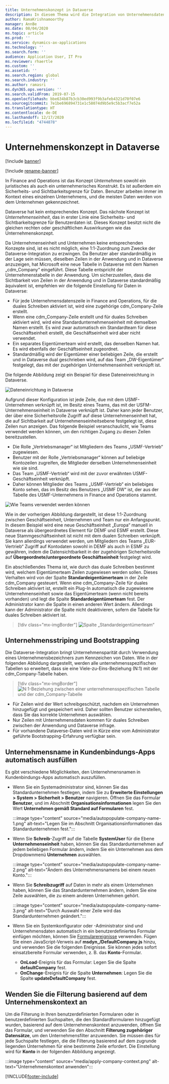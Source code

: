 ```yaml
---
title: Unternehmenskonzept in Dataverse
description: In diesem Thema wird die Integration von Unternehmensdaten zwischen Finance and Operations und Dataverse beschrieben.
author: RamaKrishnamoorthy
manager: AnnBe
ms.date: 08/04/2020
ms.topic: article
ms.prod: ''
ms.service: dynamics-ax-applications
ms.technology: ''
ms.search.form: ''
audience: Application User, IT Pro
ms.reviewer: rhaertle
ms.custom: ''
ms.assetid: ''
ms.search.region: global
ms.search.industry: ''
ms.author: ramasri
ms.dyn365.ops.version: ''
ms.search.validFrom: 2019-07-15
ms.openlocfilehash: bbe634b87b3cb30ed993f9b3afeb4321d70f07e6
ms.sourcegitcommit: 7e1be696894731e1c58074d9b5e9c5b3acf7e52a
ms.translationtype: HT
ms.contentlocale: de-DE
ms.lasthandoff: 12/17/2020
ms.locfileid: "4744878"
---
```

# <a name="company-concept-in-dataverse"></a>Unternehmenskonzept in Dataverse

[!include [banner](../../includes/banner.md)]

[!include [rename-banner](~/includes/cc-data-platform-banner.md)]


In Finance and Operations ist das Konzept *Unternehmen* sowohl ein juristisches als auch ein unternehmerisches Konstrukt. Es ist außerdem ein Sicherheits- und Sichtbarkeitsgrenze für Daten. Benutzer arbeiten immer im Kontext eines einzelnen Unternehmens, und die meisten Daten werden von dem Unternehmen gekennzeichnet.

Dataverse hat kein entsprechendes Konzept. Das nächste Konzept ist *Unternehmenseinheit*, das in erster Linie eine Sicherheits- und Sichtbarkeitsgrenze für Benutzerdaten ist. Dieses Konzept besitzt nicht die gleichen rechten oder geschäftlichen Auswirkungen wie das Unternehmenskonzept.

Da Unternehmenseinheit und Unternehmen keine entsprechenden Konzepte sind, ist es nicht möglich, eine 1:1-Zuordnung zum Zwecke der Dataverse-Integration zu erzwingen. Da Benutzer aber standardmäßig in der Lage sein müssen, dieselben Zeilen in der Anwendung und in Dataverse anzuzeigen, hat Microsoft eine neue Tabelle in Dataverse mit dem Namen „cdm\_Company“ eingeführt. Diese Tabelle entspricht der Unternehmenstabelle in der Anwendung. Um sicherzustellen, dass die Sichtbarkeit von Zeilen in der Anwendung und in Dataverse standardmäßig äquivalent ist, empfehlen wir die folgende Einstellung für Daten in Dataverse:

+ Für jede Unternehmensdatenszeile in Finance and Operations, für die duales Schreiben aktiviert ist, wird eine zugehörige cdm\_Company-Zeile erstellt.
+ Wenn eine cdm\_Company-Zeile erstellt und für duales Schreiben aktiviert wird, wird eine Standardunternehmenseinheit mit demselben Namen erstellt. Es wird zwar automatisch ein Standardteam für diese Geschäftseinheit erstellt, die Geschäftseinheit wird aber nicht verwendet.
+ Ein separates Eigentümerteam wird erstellt, das denselben Namen hat. Es wird ebenfalls der Geschäftseinheit zugeordnet.
+ Standardmäßig wird der Eigentümer einer beliebigen Zeile, die erstellt und in Dataverse dual geschrieben wird, auf das Team „DW-Eigentümer“ festgelegt, das mit der zugehörigen Unternehmenseinheit verknüpft ist.

Die folgende Abbildung zeigt ein Beispiel für diese Dateneinreichtung in Dataverse.

![Dateneinrichtung in Dataverse](media/dual-write-company-1.png)

Aufgrund dieser Konfiguration ist jede Zeile, due mit dem USMF-Unternehmen verknüpft ist, im Besitz eines Teams, das mit der USFM-Unternehmenseinheit in Dataverse verknüpft ist. Daher kann jeder Benutzer, der über eine Sicherheitsrolle Zugriff auf diese Unternehmenseinheit hat, die auf Sichtbarkeit auf Unternehmenseinheitsebene festgelegt ist, diese Zeilen nun anzeigen. Das folgende Beispiel veranschaulicht, wie Teams verwendet werden können, um den richtigen Zugang zu diesen Zeilen bereitzustellen.

+ Die Rolle „Vertriebsmanager“ ist Mitgliedern des Teams „USMF-Vertrieb“ zugewiesen.
+ Benutzer mit der Rolle „Vertriebsmanager“ können auf beliebige Kontozeilen zugreifen, die Mitglieder derselben Unternehmenseinheit wie sie sind.
+ Das Team „USMF-Vertrieb“ wird mit der zuvor erwähnten USMF-Geschäftseinheit verknüpft.
+ Daher können Mitglieder des Teams „USMF-Vertrieb“ ein beliebiges Konto sehen, das im Besitz des Benutzers „USMF DW“ ist, der aus der Tabelle des USMF-Unternehmens in Finance and Operations stammt.

![Wie Teams verwendet werden können](media/dual-write-company-2.png)

Wie in der vorherigen Abbildung dargestellt, ist diese 1:1-Zuordnung zwischen Geschäftseinheit, Unternehmen und Team nur ein Anfangspunkt. In diesem Beispiel wird eine neue Geschäftseinheit „Europa“ manuell in Dataverse als übergeordnetes Element für DEMF und ESMF erstellt. Diese neue Stammgeschäftseinheit ist nicht mit dem dualen Schreiben verknüpft. Sie kann allerdings verwendet werden, um Mitgliedern des Teams „EUR-Vertrieb“ Zugriff auf Kontodaten sowohl in DEMF als auch in ESMF zu gewähren, indem die Datensichtbarkeit in der zugehörigen Sicherheitsrolle auf **Übergeordnete/untergeordnete Geschäftseinheit** festgelegt wird.

Ein abschließendes Thema ist, wie durch das duale Schreiben bestimmt wird, welchem Eigentümerteam Zeilen zugewiesen werden sollen. Dieses Verhalten wird von der Spalte **Standardeigentümerteam** in der Zeile cdm\_Company gesteuert. Wenn eine cdm\_Company-Zeile für duales Schreiben aktiviert ist, erstellt ein Plug-In automatisch die zugewiesene Unternehmenseinheit sowie das Eigentümerteam (wenn nicht bereits vorhanden) und legt die Spalte **Standardeigentümerteam** fest. Der Administrator kann die Spalte in einen anderen Wert ändern. Allerdings kann der Administrator die Spalte nicht deaktivieren, sofern die Tabelle für duales Schreiben aktiviert ist.

> [!div class="mx-imgBorder"]
![Spalte „Standardeigentümerteam“](media/dual-write-default-owning-team.jpg)

## <a name="company-striping-and-bootstrapping"></a>Unternehmensstriping und Bootstrapping

Die Dataverse-Integration bringt Unternehmensparität durch Verwendung eines Unternehmensbezeichners zum Kennzeichen von Daten. Wie in der folgenden Abbildung dargestellt, werden alle unternehmensspezifischen Tabellen so erweitert, dass sie eine Viele-zu-Eins-Beziehung (N:1) mit der cdm\_Company-Tabelle haben.

> [!div class="mx-imgBorder"]
![N:1-Beziehung zwischen einer unternehmensspezifischen Tabelle und der cdm_Company-Tabelle](media/dual-write-bootstrapping.png)

+ Für Zeilen wird der Wert schreibgeschützt, nachdem ein Unternehmen hinzugefügt und gespeichert wird. Daher sollten Benutzer sicherstellen, dass Sie das korrekte Unternehmen auswählen.
+ Nur Zeilen mit Unternehmensdaten kommen für duales Schreiben zwischen der Anwendung und Dataverse infrage.
+ Für vorhandene Dataverse-Daten wird in Kürze eine vom Administrator geführte Bootstrapping-Erfahrung verfügbar sein.


## <a name="autopopulate-company-name-in-customer-engagement-apps"></a>Unternehmensname in Kundenbindungs-Apps automatisch ausfüllen

Es gibt verschiedene Möglichkeiten, den Unternehmensnamen in Kundenbindungs-Apps automatisch auszufüllen.

+ Wenn Sie ein Systemadministrator sind, können Sie das Standardunternehmen festlegen, indem Sie zu **Erweiterte Einstellungen > System > Sicherheit > Benutzer** navigieren. Öffnen Sie das Formular **Benutzer**, und im Abschnitt **Organisationsinformationen** legen Sie den Wert **Unternehmen gemäß Standard auf Formularen** fest.

    :::image type="content" source="media/autopopulate-company-name-1.png" alt-text="Legen Sie im Abschnitt Organisationsinformationen das Standardunternehmen fest.":::

+ Wenn Sie **Schreib**-Zugriff auf die Tabelle **SystemUser** für die Ebene **Unternehmenseinheit** haben, können Sie das Standardunternehmen auf jedem beliebigen Formular ändern, indem Sie ein Unternehmen aus dem Dropdownmenü **Unternehmen** auswählen.

    :::image type="content" source="media/autopopulate-company-name-2.png" alt-text="Ändern des Unternehmensnamens bei einem neuen Konto.":::

+ Wenn Sie **Schreibzugriff** auf Daten in mehr als einem Unternehmen haben, können Sie das Standardunternehmen ändern, indem Sie eine Zeile auswählen, die zu einem anderen Unternehmen gehört.

    :::image type="content" source="media/autopopulate-company-name-3.png" alt-text="Durch Auswahl einer Zeile wird das Standardunternehmen geändert.":::

+ Wenn Sie ein Systemkonfigurator oder -Administrator sind und Unternehmensdaten automatisch in ein benutzerdefiniertes Formular einfügen möchten, können Sie [Formularereignisse](https://docs.microsoft.com/powerapps/developer/model-driven-apps/clientapi/events-forms-grids) verwenden. Fügen Sie einen JavaScript-Verweis auf **msdyn_/DefaultCompany.js** hinzu, und verwenden Sie die folgenden Ereignisse. Sie können jedes sofort einsatzbereite Formular verwenden, z. B. das **Konto**-Formular.

    + **OnLoad**-Ereignis für das Formular: Legen Sie die Spalte **defaultCompany** fest.
    + **OnChange**-Ereignis für die Spalte **Unternehmen**: Legen Sie die Spalte **updateDefaultCompany** fest.

## <a name="apply-filtering-based-on-the-company-context"></a>Wenden Sie die Filterung basierend auf dem Unternehmenskontext an

Um die Filterung in Ihren benutzerdefinierten Formularen oder in benutzerdefinierten Suchspalten, die den Standardformularen hinzugefügt wurden, basierend auf dem Unternehmenskontext anzuwenden, öffnen Sie das Formular, und verwenden Sie den Abschnitt **Filterung zugehöriger Datensätze**, um den Unternehmensfilter anzuwenden. Sie müssen dies für jede Suchspalte festlegen, die die Filterung basierend auf dem zugrunde liegenden Unternehmen für eine bestimmte Zeile erfordert. Die Einstellung wird für **Konto** in der folgenden Abbildung angezeigt.

:::image type="content" source="media/apply-company-context.png" alt-text="Unternehmenskontext anwenden":::



[!INCLUDE[footer-include](../../../../includes/footer-banner.md)]